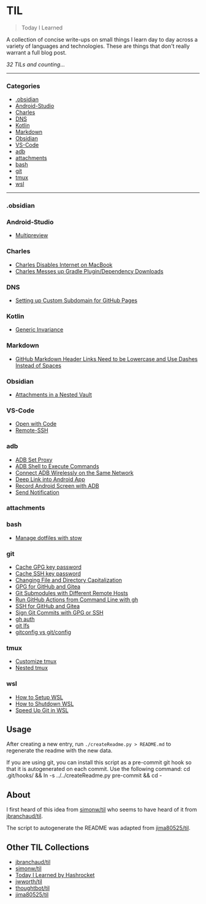 # TIL

> Today I Learned

A collection of concise write-ups on small things I learn day to day across a
variety of languages and technologies. These are things that don't really
warrant a full blog post.


_32 TILs and counting..._

---

### Categories

* [.obsidian](#.obsidian)
* [Android-Studio](#android-studio)
* [Charles](#charles)
* [DNS](#dns)
* [Kotlin](#kotlin)
* [Markdown](#markdown)
* [Obsidian](#obsidian)
* [VS-Code](#vs-code)
* [adb](#adb)
* [attachments](#attachments)
* [bash](#bash)
* [git](#git)
* [tmux](#tmux)
* [wsl](#wsl)

---

### .obsidian


### Android-Studio

- [Multipreview](Android-Studio/jetpack-compose-multipreview.md)

### Charles

- [Charles Disables Internet on MacBook](Charles/charles-disables-internet.md)
- [Charles Messes up Gradle Plugin/Dependency Downloads](Charles/charles-messes-up-gradle-downloads.md)

### DNS

- [Setting up Custom Subdomain for GitHub Pages](DNS/custom-subdomain-for-github-pages.md)

### Kotlin

- [Generic Invariance](Kotlin/generic-invariance.md)

### Markdown

- [GitHub Markdown Header Links Need to be Lowercase and Use Dashes Instead of Spaces](Markdown/github-markdown-header-links-need-to-be-lowercase-and-use-dashes-instead-of-spaces.md)

### Obsidian

- [Attachments in a Nested Vault](Obsidian/attachments-in-a-nested-vault.md)

### VS-Code

- [Open with Code](VS-Code/open-with-code.md)
- [Remote-SSH](VS-Code/remote-ssh.md)

### adb

- [ADB Set Proxy](adb/adb-set-proxy.md)
- [ADB Shell to Execute Commands](adb/adb-shell-to-execute-commands.md)
- [Connect ADB Wirelessly on the Same Network](adb/connect-adb-wirelessly.md)
- [Deep Link into Android App](adb/deep-link-into-android-app.md)
- [Record Android Screen with ADB](adb/record-android-screen-with-adb.md)
- [Send Notification](adb/send-notification.md)

### attachments


### bash

- [Manage dotfiles with stow](bash/manage-dotfiles-with-stow.md)

### git

- [Cache GPG key password](git/cache-gpg-key-password.md)
- [Cache SSH key password](git/cache-ssh-key-password.md)
- [Changing File and Directory Capitalization](git/changing-file-and-directory-capitalization.md)
- [GPG for GitHub and Gitea](git/gpg-for-github-and-gitea.md)
- [Git Submodules with Different Remote Hosts](git/git-submodules-with-different-remote-hosts.md)
- [Run GitHub Actions from Command Line with gh](git/run-gha-from-cli-with-gh.md)
- [SSH for GitHub and Gitea](git/ssh-for-github-and-gitea.md)
- [Sign Git Commits with GPG or SSH](git/sign-git-commits-with-gpg-or-ssh.md)
- [gh auth](git/gh-auth.md)
- [git lfs](git/git-lfs.md)
- [gitconfig vs git/config](git/git-config-scope.md)

### tmux

- [Customize tmux](tmux/customize-tmux.md)
- [Nested tmux](tmux/nested-tmux.md)

### wsl

- [How to Setup WSL](wsl/how-to-setup-wsl.md)
- [How to Shutdown WSL](wsl/how-to-shutdown-wsl.md)
- [Speed Up Git in WSL](wsl/speed-up-git-in-wsl.md)

## Usage

After creating a new entry, run `./createReadme.py > README.md` to regenerate
the readme with the new data.

If you are using git, you can install this script as a pre-commit git hook so
that it is autogenerated on each commit.  Use the following command:
    cd .git/hooks/ && ln -s ../../createReadme.py pre-commit && cd -


## About

I first heard of this idea from [simonw/til](https://github.com/simonw/til)
who seems to have heard of it from [jbranchaud/til](https://github.com/jbranchaud/til).

The script to autogenerate the README was adapted from [jima80525/til](https://github.com/jima80525/til).

## Other TIL Collections

* [jbranchaud/til](https://github.com/jbranchaud/til)
* [simonw/til](https://github.com/simonw/til)
* [Today I Learned by Hashrocket](https://til.hashrocket.com)
* [jwworth/til](https://github.com/jwworth/til)
* [thoughtbot/til](https://github.com/thoughtbot/til)
* [jima80525/til](https://github.com/jima80525/til)

